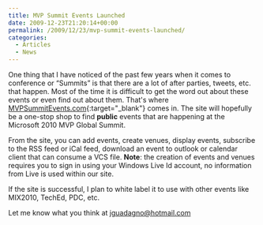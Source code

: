```yaml
---
title: MVP Summit Events Launched
date: 2009-12-23T21:20:14+00:00
permalink: /2009/12/23/mvp-summit-events-launched/
categories:
  - Articles
  - News
---
```

One thing that I have noticed of the past few years when it comes to conference or “Summits” is that there are a lot of after parties, tweets, etc. that happen.  Most of the time it is difficult to get the word out about these events or even find out about them.  That's where [MVPSummitEvents.com](https://www.mvpsummitevents.com){:target="_blank"} comes in.  The site will hopefully be a one-stop shop to find **public** events that are happening at the Microsoft 2010 MVP Global Summit.

From the site, you can add events, create venues, display events, subscribe to the RSS feed or iCal feed, download an event to outlook or calendar client that can consume a VCS file. **Note**: the creation of events and venues requires you to sign in using your Windows Live Id account, no information from Live is used within our site.

If the site is successful, I plan to white label it to use with other events like MIX2010, TechEd, PDC, etc.

Let me know what you think at [jguadagno@hotmail.com](mailto:jguadagno@hotmail.com)
